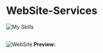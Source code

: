 # WebSite-Services


![My Skills](https://skillicons.dev/icons?i=html,css,js)
<br><br>

![WebSite](https://github.com/JokerC0/WebSite-Services/assets/129913584/106fc43e-a9c7-4daf-93c7-25734a681100)
<b>Preview: </b>
